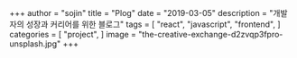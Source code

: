 +++
author = "sojin"
title = "Plog"
date = "2019-03-05"
description = "개발자의 성장과 커리어를 위한 블로그"
tags = [
    "react",
    "javascript",
    "frontend",
]
categories = [
    "project",
]
image = "the-creative-exchange-d2zvqp3fpro-unsplash.jpg"
+++



